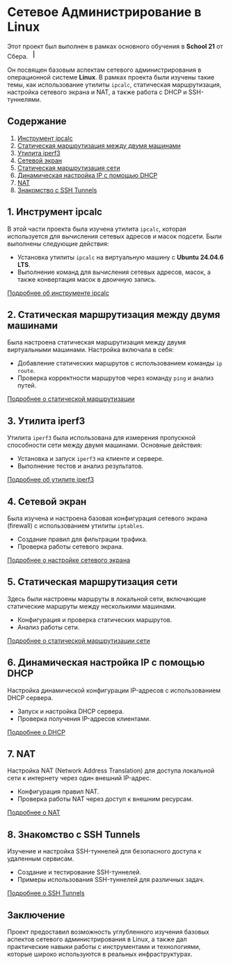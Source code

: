 # Сетевое Администрирование в Linux

Этот проект был выполнен в рамках основного обучения в **School 21** от Сбера. <img src="materials/images/heart_21_x10.gif" alt="drawing" width="20" height="20"/>

Он посвящен базовым аспектам сетевого администрирования в операционной системе **Linux**. В рамках проекта были изучены такие темы, как использование утилиты `ipcalc`, статическая маршрутизация, настройка сетевого экрана и NAT, а также работа с DHCP и SSH-туннелями.

## Содержание

1. [Инструмент ipcalc](#1-инструмент-ipcalc)
2. [Статическая маршрутизация между двумя машинами](#2-статическая-маршрутизация-между-двумя-машинами)
3. [Утилита iperf3](#3-утилита-iperf3)
4. [Сетевой экран](#4-сетевой-экран)
5. [Статическая маршрутизация сети](#5-статическая-маршрутизация-сети)
6. [Динамическая настройка IP с помощью DHCP](#6-динамическая-настройка-ip-с-помощью-dhcp)
7. [NAT](#7-nat)
8. [Знакомство с SSH Tunnels](#8-знакомство-с-ssh-tunnels)

## 1. Инструмент ipcalc

В этой части проекта была изучена утилита `ipcalc`, которая используется для вычисления сетевых адресов и масок подсети. Были выполнены следующие действия:

- Установка утилиты `ipcalc` на виртуальную машину с **Ubuntu 24.04.6 LTS**.
- Выполнение команд для вычисления сетевых адресов, масок, а также конвертация масок в двоичную запись.

[Подробнее об инструменте ipcalc](src/Linux_D02.md#1-инструмент-ipcalc)

## 2. Статическая маршрутизация между двумя машинами

Была настроена статическая маршрутизация между двумя виртуальными машинами. Настройка включала в себя:

- Добавление статических маршрутов с использованием команды `ip route`.
- Проверка корректности маршрутов через команду `ping` и анализ путей.

[Подробнее о статической маршрутизации](src/Linux_D02.md#2-статическая-маршрутизация-между-двумя-машинами)

## 3. Утилита iperf3

Утилита `iperf3` была использована для измерения пропускной способности сети между двумя машинами. Основные действия:

- Установка и запуск `iperf3` на клиенте и сервере.
- Выполнение тестов и анализ результатов.

[Подробнее об утилите iperf3](src/Linux_D02.md#3-утилита-iperf3)

## 4. Сетевой экран

Была изучена и настроена базовая конфигурация сетевого экрана (firewall) с использованием утилиты `iptables`.

- Создание правил для фильтрации трафика.
- Проверка работы сетевого экрана.

[Подробнее о настройке сетевого экрана](src/Linux_D02.md#4-сетевой-экран)

## 5. Статическая маршрутизация сети

Здесь были настроены маршруты в локальной сети, включающие статические маршруты между несколькими машинами.

- Конфигурация и проверка статических маршрутов.
- Анализ работы сети.

[Подробнее о статической маршрутизации сети](src/Linux_D02.md#5-статическая-маршрутизация-сети)

## 6. Динамическая настройка IP с помощью DHCP

Настройка динамической конфигурации IP-адресов с использованием DHCP сервера.

- Запуск и настройка DHCP сервера.
- Проверка получения IP-адресов клиентами.

[Подробнее о DHCP](src/Linux_D02.md#6-динамическая-настройка-ip-с-помощью-dhcp)

## 7. NAT

Настройка NAT (Network Address Translation) для доступа локальной сети к интернету через один внешний IP-адрес.

- Конфигурация правил NAT.
- Проверка работы NAT через доступ к внешним ресурсам.

[Подробнее о NAT](src/Linux_D02.md#7-nat)

## 8. Знакомство с SSH Tunnels

Изучение и настройка SSH-туннелей для безопасного доступа к удаленным сервисам.

- Создание и тестирование SSH-туннелей.
- Примеры использования SSH-туннелей для различных задач.

[Подробнее о SSH Tunnels](src/Linux_D02.md#8-знакомство-с-ssh-tunnels)

## Заключение

Проект предоставил возможность углубленного изучения базовых аспектов сетевого администрирования в Linux, а также дал практические навыки работы с инструментами и технологиями, которые широко используются в реальных инфраструктурах.
